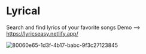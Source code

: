 # Lyrical 
 Search and find lyrics of your favorite songs
Demo -->  https://lyricseasy.netlify.app/

![80060e65-1d3f-4b17-babc-9f3c27123845](https://user-images.githubusercontent.com/100964607/173255403-868d2a39-5234-43d2-a47f-3ef0ec0644f0.png)
